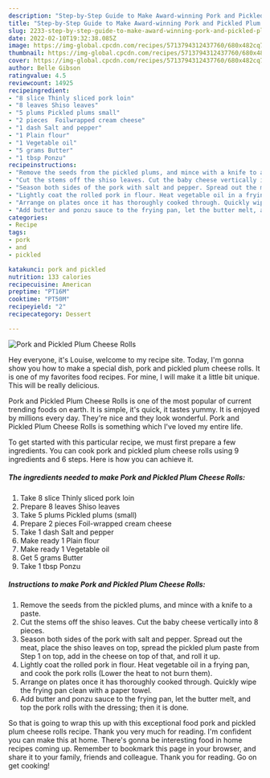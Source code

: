 ```yaml
---
description: "Step-by-Step Guide to Make Award-winning Pork and Pickled Plum Cheese Rolls"
title: "Step-by-Step Guide to Make Award-winning Pork and Pickled Plum Cheese Rolls"
slug: 2233-step-by-step-guide-to-make-award-winning-pork-and-pickled-plum-cheese-rolls
date: 2022-02-10T19:32:38.085Z
image: https://img-global.cpcdn.com/recipes/5713794312437760/680x482cq70/pork-and-pickled-plum-cheese-rolls-recipe-main-photo.jpg
thumbnail: https://img-global.cpcdn.com/recipes/5713794312437760/680x482cq70/pork-and-pickled-plum-cheese-rolls-recipe-main-photo.jpg
cover: https://img-global.cpcdn.com/recipes/5713794312437760/680x482cq70/pork-and-pickled-plum-cheese-rolls-recipe-main-photo.jpg
author: Belle Gibson
ratingvalue: 4.5
reviewcount: 14925
recipeingredient:
- "8 slice Thinly sliced pork loin"
- "8 leaves Shiso leaves"
- "5 plums Pickled plums small"
- "2 pieces  Foilwrapped cream cheese"
- "1 dash Salt and pepper"
- "1 Plain flour"
- "1 Vegetable oil"
- "5 grams Butter"
- "1 tbsp Ponzu"
recipeinstructions:
- "Remove the seeds from the pickled plums, and mince with a knife to a paste."
- "Cut the stems off the shiso leaves. Cut the baby cheese vertically into 8 pieces."
- "Season both sides of the pork with salt and pepper. Spread out the meat, place the shiso leaves on top, spread the pickled plum paste from Step 1 on top, add in the cheese on top of that, and roll it up."
- "Lightly coat the rolled pork in flour. Heat vegetable oil in a frying pan, and cook the pork rolls (Lower the heat to not burn them)."
- "Arrange on plates once it has thoroughly cooked through. Quickly wipe the frying pan clean with a paper towel."
- "Add butter and ponzu sauce to the frying pan, let the butter melt, and top the pork rolls with the dressing; then it is done."
categories:
- Recipe
tags:
- pork
- and
- pickled

katakunci: pork and pickled 
nutrition: 133 calories
recipecuisine: American
preptime: "PT16M"
cooktime: "PT50M"
recipeyield: "2"
recipecategory: Dessert

---
```



![Pork and Pickled Plum Cheese Rolls](https://img-global.cpcdn.com/recipes/5713794312437760/680x482cq70/pork-and-pickled-plum-cheese-rolls-recipe-main-photo.jpg)

Hey everyone, it's Louise, welcome to my recipe site. Today, I'm gonna show you how to make a special dish, pork and pickled plum cheese rolls. It is one of my favorites food recipes. For mine, I will make it a little bit unique. This will be really delicious.



Pork and Pickled Plum Cheese Rolls is one of the most popular of current trending foods on earth. It is simple, it's quick, it tastes yummy. It is enjoyed by millions every day. They're nice and they look wonderful. Pork and Pickled Plum Cheese Rolls is something which I've loved my entire life.


To get started with this particular recipe, we must first prepare a few ingredients. You can cook pork and pickled plum cheese rolls using 9 ingredients and 6 steps. Here is how you can achieve it.

<!--inarticleads1-->

##### The ingredients needed to make Pork and Pickled Plum Cheese Rolls:

1. Take 8 slice Thinly sliced pork loin
1. Prepare 8 leaves Shiso leaves
1. Take 5 plums Pickled plums (small)
1. Prepare 2 pieces  Foil-wrapped cream cheese
1. Take 1 dash Salt and pepper
1. Make ready 1 Plain flour
1. Make ready 1 Vegetable oil
1. Get 5 grams Butter
1. Take 1 tbsp Ponzu




<!--inarticleads2-->

##### Instructions to make Pork and Pickled Plum Cheese Rolls:

1. Remove the seeds from the pickled plums, and mince with a knife to a paste.
1. Cut the stems off the shiso leaves. Cut the baby cheese vertically into 8 pieces.
1. Season both sides of the pork with salt and pepper. Spread out the meat, place the shiso leaves on top, spread the pickled plum paste from Step 1 on top, add in the cheese on top of that, and roll it up.
1. Lightly coat the rolled pork in flour. Heat vegetable oil in a frying pan, and cook the pork rolls (Lower the heat to not burn them).
1. Arrange on plates once it has thoroughly cooked through. Quickly wipe the frying pan clean with a paper towel.
1. Add butter and ponzu sauce to the frying pan, let the butter melt, and top the pork rolls with the dressing; then it is done.




So that is going to wrap this up with this exceptional food pork and pickled plum cheese rolls recipe. Thank you very much for reading. I'm confident you can make this at home. There's gonna be interesting food in home recipes coming up. Remember to bookmark this page in your browser, and share it to your family, friends and colleague. Thank you for reading. Go on get cooking!
